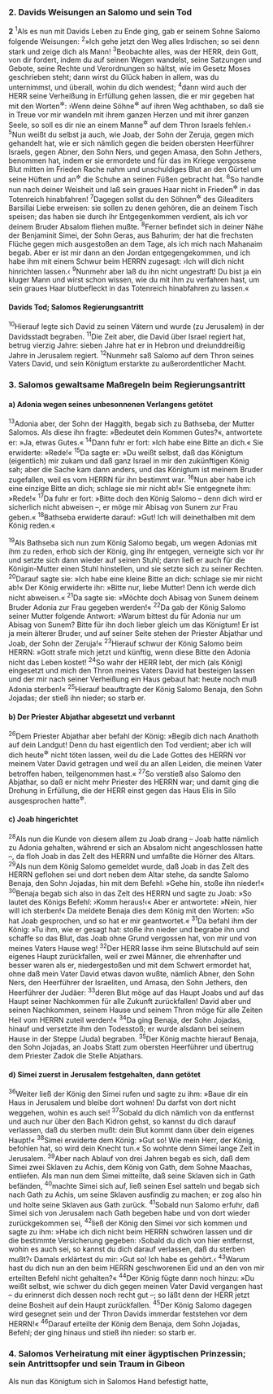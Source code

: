 ### 2. Davids Weisungen an Salomo und sein Tod

__2__
<sup>1</sup>Als es nun mit Davids Leben zu Ende ging, gab er seinem Sohne Salomo folgende Weisungen:
<sup>2</sup>»Ich gehe jetzt den Weg alles Irdischen; so sei denn stark und zeige dich als Mann!
<sup>3</sup>Beobachte alles, was der HERR, dein Gott, von dir fordert, indem du auf seinen Wegen wandelst, seine Satzungen und Gebote, seine Rechte und Verordnungen so hältst, wie im Gesetz Moses geschrieben steht; dann wirst du Glück haben in allem, was du unternimmst, und überall, wohin du dich wendest;
<sup>4</sup>dann wird auch der HERR seine Verheißung in Erfüllung gehen lassen, die er mir gegeben hat mit den Worten<sup title="2.Sam 7,12-15">&#x2732;</sup>: ›Wenn deine Söhne<sup title="= Nachkommen">&#x2732;</sup> auf ihren Weg achthaben, so daß sie in Treue vor mir wandeln mit ihrem ganzen Herzen und mit ihrer ganzen Seele, so soll es dir nie an einem Manne<sup title="d.h. Nachkommen und Nachfolger">&#x2732;</sup> auf dem Thron Israels fehlen.‹
<sup>5</sup>Nun weißt du selbst ja auch, wie Joab, der Sohn der Zeruja, gegen mich gehandelt hat, wie er sich nämlich gegen die beiden obersten Heerführer Israels, gegen Abner, den Sohn Ners, und gegen Amasa, den Sohn Jethers, benommen hat, indem er sie ermordete und für das im Kriege vergossene Blut mitten im Frieden Rache nahm und unschuldiges Blut an den Gürtel um seine Hüften und an<sup title="oder: in">&#x2732;</sup> die Schuhe an seinen Füßen gebracht hat.
<sup>6</sup>So handle nun nach deiner Weisheit und laß sein graues Haar nicht in Frieden<sup title="= ungestraft">&#x2732;</sup> in das Totenreich hinabfahren!
<sup>7</sup>Dagegen sollst du den Söhnen<sup title="oder: Kindern">&#x2732;</sup> des Gileaditers Barsillai Liebe erweisen: sie sollen zu denen gehören, die an deinem Tisch speisen; das haben sie durch ihr Entgegenkommen verdient, als ich vor deinem Bruder Absalom fliehen mußte.
<sup>8</sup>Ferner befindet sich in deiner Nähe der Benjaminit Simei, der Sohn Geras, aus Bahurim; der hat die frechsten Flüche gegen mich ausgestoßen an dem Tage, als ich mich nach Mahanaim begab. Aber er ist mir dann an den Jordan entgegengekommen, und ich habe ihm mit einem Schwur beim HERRN zugesagt: ›Ich will dich nicht hinrichten lassen.‹
<sup>9</sup>Nunmehr aber laß du ihn nicht ungestraft! Du bist ja ein kluger Mann und wirst schon wissen, wie du mit ihm zu verfahren hast, um sein graues Haar blutbefleckt in das Totenreich hinabfahren zu lassen.«

#### Davids Tod; Salomos Regierungsantritt

<sup>10</sup>Hierauf legte sich David zu seinen Vätern und wurde (zu Jerusalem) in der Davidsstadt begraben.
<sup>11</sup>Die Zeit aber, die David über Israel regiert hat, betrug vierzig Jahre: sieben Jahre hat er in Hebron und dreiunddreißig Jahre in Jerusalem regiert.
<sup>12</sup>Nunmehr saß Salomo auf dem Thron seines Vaters David, und sein Königtum erstarkte zu außerordentlicher Macht.

### 3. Salomos gewaltsame Maßregeln beim Regierungsantritt

#### a) Adonia wegen seines unbesonnenen Verlangens getötet

<sup>13</sup>Adonia aber, der Sohn der Haggith, begab sich zu Bathseba, der Mutter Salomos. Als diese ihn fragte: »Bedeutet dein Kommen Gutes?«, antwortete er: »Ja, etwas Gutes.«
<sup>14</sup>Dann fuhr er fort: »Ich habe eine Bitte an dich.« Sie erwiderte: »Rede!«
<sup>15</sup>Da sagte er: »Du weißt selbst, daß das Königtum (eigentlich) mir zukam und daß ganz Israel in mir den zukünftigen König sah; aber die Sache kam dann anders, und das Königtum ist meinem Bruder zugefallen, weil es vom HERRN für ihn bestimmt war.
<sup>16</sup>Nun aber habe ich eine einzige Bitte an dich; schlage sie mir nicht ab!« Sie entgegnete ihm: »Rede!«
<sup>17</sup>Da fuhr er fort: »Bitte doch den König Salomo – denn dich wird er sicherlich nicht abweisen –, er möge mir Abisag von Sunem zur Frau geben.«
<sup>18</sup>Bathseba erwiderte darauf: »Gut! Ich will deinethalben mit dem König reden.«

<sup>19</sup>Als Bathseba sich nun zum König Salomo begab, um wegen Adonias mit ihm zu reden, erhob sich der König, ging ihr entgegen, verneigte sich vor ihr und setzte sich dann wieder auf seinen Stuhl; dann ließ er auch für die Königin-Mutter einen Stuhl hinstellen, und sie setzte sich zu seiner Rechten.
<sup>20</sup>Darauf sagte sie: »Ich habe eine kleine Bitte an dich: schlage sie mir nicht ab!« Der König erwiderte ihr: »Bitte nur, liebe Mutter! Denn ich werde dich nicht abweisen.«
<sup>21</sup>Da sagte sie: »Möchte doch Abisag von Sunem deinem Bruder Adonia zur Frau gegeben werden!«
<sup>22</sup>Da gab der König Salomo seiner Mutter folgende Antwort: »Warum bittest du für Adonia nur um Abisag von Sunem? Bitte für ihn doch lieber gleich um das Königtum! Er ist ja mein älterer Bruder, und auf seiner Seite stehen der Priester Abjathar und Joab, der Sohn der Zeruja!«
<sup>23</sup>Hierauf schwur der König Salomo beim HERRN: »Gott strafe mich jetzt und künftig, wenn diese Bitte den Adonia nicht das Leben kostet!
<sup>24</sup>So wahr der HERR lebt, der mich (als König) eingesetzt und mich den Thron meines Vaters David hat besteigen lassen und der mir nach seiner Verheißung ein Haus gebaut hat: heute noch muß Adonia sterben!«
<sup>25</sup>Hierauf beauftragte der König Salomo Benaja, den Sohn Jojadas; der stieß ihn nieder; so starb er.

#### b) Der Priester Abjathar abgesetzt und verbannt

<sup>26</sup>Dem Priester Abjathar aber befahl der König: »Begib dich nach Anathoth auf dein Landgut! Denn du hast eigentlich den Tod verdient; aber ich will dich heute<sup title="= vorderhand">&#x2732;</sup> nicht töten lassen, weil du die Lade Gottes des HERRN vor meinem Vater David getragen und weil du an allen Leiden, die meinen Vater betroffen haben, teilgenommen hast.«
<sup>27</sup>So verstieß also Salomo den Abjathar, so daß er nicht mehr Priester des HERRN war; und damit ging die Drohung in Erfüllung, die der HERR einst gegen das Haus Elis in Silo ausgesprochen hatte<sup title="vgl. 1.Sam 2,31-36">&#x2732;</sup>.

#### c) Joab hingerichtet

<sup>28</sup>Als nun die Kunde von diesem allem zu Joab drang – Joab hatte nämlich zu Adonia gehalten, während er sich an Absalom nicht angeschlossen hatte –, da floh Joab in das Zelt des HERRN und umfaßte die Hörner des Altars.
<sup>29</sup>Als nun dem König Salomo gemeldet wurde, daß Joab in das Zelt des HERRN geflohen sei und dort neben dem Altar stehe, da sandte Salomo Benaja, den Sohn Jojadas, hin mit dem Befehl: »Gehe hin, stoße ihn nieder!«
<sup>30</sup>Benaja begab sich also in das Zelt des HERRN und sagte zu Joab: »So lautet des Königs Befehl: ›Komm heraus!‹« Aber er antwortete: »Nein, hier will ich sterben!« Da meldete Benaja dies dem König mit den Worten: »So hat Joab gesprochen, und so hat er mir geantwortet.«
<sup>31</sup>Da befahl ihm der König: »Tu ihm, wie er gesagt hat: stoße ihn nieder und begrabe ihn und schaffe so das Blut, das Joab ohne Grund vergossen hat, von mir und von meines Vaters Hause weg!
<sup>32</sup>Der HERR lasse ihm seine Blutschuld auf sein eigenes Haupt zurückfallen, weil er zwei Männer, die ehrenhafter und besser waren als er, niedergestoßen und mit dem Schwert ermordet hat, ohne daß mein Vater David etwas davon wußte, nämlich Abner, den Sohn Ners, den Heerführer der Israeliten, und Amasa, den Sohn Jethers, den Heerführer der Judäer:
<sup>33</sup>deren Blut möge auf das Haupt Joabs und auf das Haupt seiner Nachkommen für alle Zukunft zurückfallen! David aber und seinen Nachkommen, seinem Hause und seinem Thron möge für alle Zeiten Heil vom HERRN zuteil werden!«
<sup>34</sup>Da ging Benaja, der Sohn Jojadas, hinauf und versetzte ihm den Todesstoß; er wurde alsdann bei seinem Hause in der Steppe (Juda) begraben.
<sup>35</sup>Der König machte hierauf Benaja, den Sohn Jojadas, an Joabs Statt zum obersten Heerführer und übertrug dem Priester Zadok die Stelle Abjathars.

#### d) Simei zuerst in Jerusalem festgehalten, dann getötet

<sup>36</sup>Weiter ließ der König den Simei rufen und sagte zu ihm: »Baue dir ein Haus in Jerusalem und bleibe dort wohnen! Du darfst von dort nicht weggehen, wohin es auch sei!
<sup>37</sup>Sobald du dich nämlich von da entfernst und auch nur über den Bach Kidron gehst, so kannst du dich darauf verlassen, daß du sterben mußt: dein Blut kommt dann über dein eigenes Haupt!«
<sup>38</sup>Simei erwiderte dem König: »Gut so! Wie mein Herr, der König, befohlen hat, so wird dein Knecht tun.« So wohnte denn Simei lange Zeit in Jerusalem.
<sup>39</sup>Aber nach Ablauf von drei Jahren begab es sich, daß dem Simei zwei Sklaven zu Achis, dem König von Gath, dem Sohne Maachas, entliefen. Als man nun dem Simei mitteilte, daß seine Sklaven sich in Gath befänden,
<sup>40</sup>machte Simei sich auf, ließ seinen Esel satteln und begab sich nach Gath zu Achis, um seine Sklaven ausfindig zu machen; er zog also hin und holte seine Sklaven aus Gath zurück.
<sup>41</sup>Sobald nun Salomo erfuhr, daß Simei sich von Jerusalem nach Gath begeben habe und von dort wieder zurückgekommen sei,
<sup>42</sup>ließ der König den Simei vor sich kommen und sagte zu ihm: »Habe ich dich nicht beim HERRN schwören lassen und dir die bestimmte Versicherung gegeben: ›Sobald du dich von hier entfernst, wohin es auch sei, so kannst du dich darauf verlassen, daß du sterben mußt?‹ Damals erklärtest du mir: ›Gut so! Ich habe es gehört.‹
<sup>43</sup>Warum hast du dich nun an den beim HERRN geschworenen Eid und an den von mir erteilten Befehl nicht gehalten?«
<sup>44</sup>Der König fügte dann noch hinzu: »Du weißt selbst, wie schwer du dich gegen meinen Vater David vergangen hast – du erinnerst dich dessen noch recht gut –; so läßt denn der HERR jetzt deine Bosheit auf dein Haupt zurückfallen.
<sup>45</sup>Der König Salomo dagegen wird gesegnet sein und der Thron Davids immerdar feststehen vor dem HERRN!«
<sup>46</sup>Darauf erteilte der König dem Benaja, dem Sohn Jojadas, Befehl; der ging hinaus und stieß ihn nieder: so starb er.

### 4. Salomos Verheiratung mit einer ägyptischen Prinzessin; sein Antrittsopfer und sein Traum in Gibeon

Als nun das Königtum sich in Salomos Hand befestigt hatte,